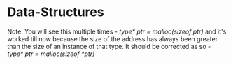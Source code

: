 # Data-Structures

Note: You will see this multiple times -
_type* ptr = malloc(sizeof ptr)_
and it's worked till now because the size of the address has always been greater than the size of an instance of that type. It should be corrected as so -
_type* ptr = malloc(sizeof *ptr)_
